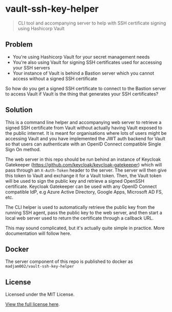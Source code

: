 # vault-ssh-key-helper

> CLI tool and accompanying server to help with SSH certificate signing using Hashicorp Vault

## Problem

- You're using Hashicorp Vault for your secret management needs
- You're also using Vault for signing SSH certificates used for accessing your SSH servers
- Your instance of Vault is behind a Bastion server which you cannot access without a signed SSH certificate

So how do you get a signed SSH certificate to connect to the Bastion server to access Vault if Vault is the thing that generates your SSH certificates?

## Solution

This is a command line helper and accompanying web server to retrieve a signed SSH certificate from Vault without actually having Vault exposed to the public internet. It is meant for organisations where lots of users might be accessing Vault and you have implemented the JWT auth backend for Vault so that users can authenticate with an OpenID Connect compatible Single Sign On method.

The web server in this repo should be run behind an instance of Keycloak Gatekeeper (https://github.com/keycloak/keycloak-gatekeeper) which will pass through an `X-Auth-Token` header to the server. The server will then give this token to Vault and exchange it for a Vault token. Then, the Vault token will be used to sign the public key and retrieve a signed OpenSSH certificate. Keycloak Gatekeeper can be used with any OpenID Connect compatible IdP, e.g Azure Active Directory, Google Apps, Microsoft AD FS, etc.

The CLI helper is used to automatically retrieve the public key from the running SSH agent, pass the public key to the web server, and then start a local web server used to return the certificate through a callback URL.

This may sound complicated, but it's actually quite simple in practice. More documentation will follow here.

## Docker

The server component of this repo is published to docker as `madjam002/vault-ssh-key-helper`

## License

Licensed under the MIT License.

[View the full license here](https://raw.githubusercontent.com/madjam002/vault-ssh-key-helper/master/LICENSE).
